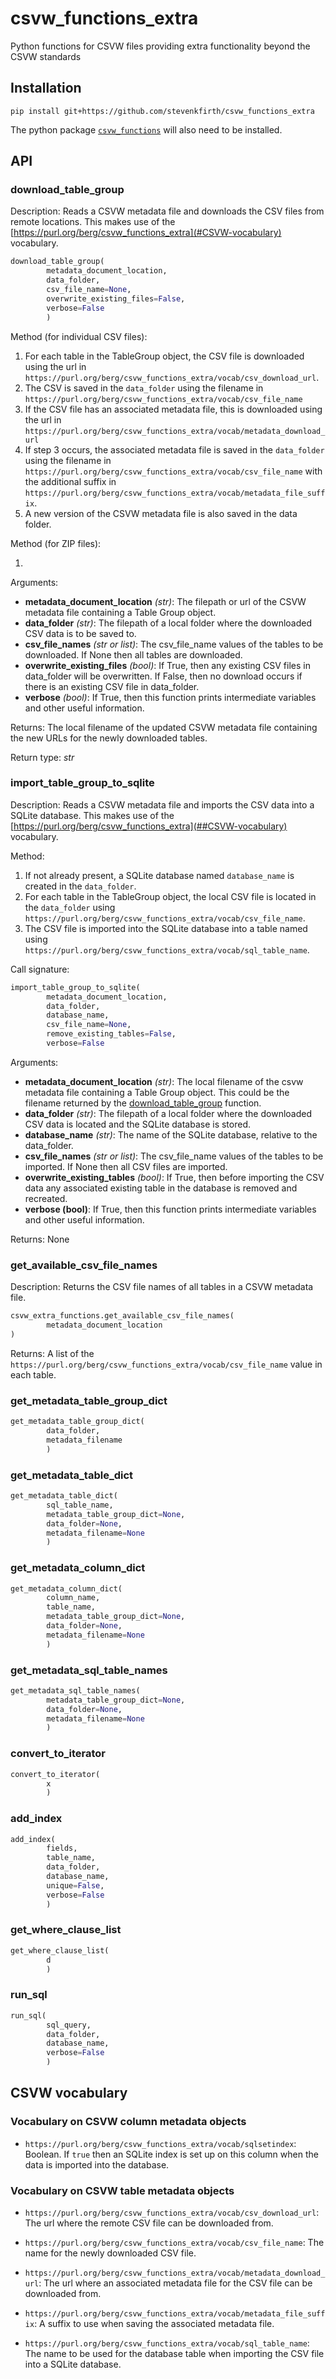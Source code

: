 # csvw_functions_extra
Python functions for CSVW files providing extra functionality beyond the CSVW standards

## Installation

`pip install git+https://github.com/stevenkfirth/csvw_functions_extra`

The python package [`csvw_functions`](https://github.com/stevenkfirth/csvw_functions) will also need to be installed.

## API

### download_table_group

Description: Reads a CSVW metadata file and downloads the CSV files from remote locations. This makes use of the [https://purl.org/berg/csvw_functions_extra](#CSVW-vocabulary) vocabulary. 

```python
download_table_group(
        metadata_document_location,
        data_folder,
        csv_file_name=None,  
        overwrite_existing_files=False,
        verbose=False
        )
```

Method (for individual CSV files):

1. For each table in the TableGroup object, the CSV file is downloaded using the url in `https://purl.org/berg/csvw_functions_extra/vocab/csv_download_url`.
2. The CSV is saved in the `data_folder` using the filename in `https://purl.org/berg/csvw_functions_extra/vocab/csv_file_name`
3. If the CSV file has an associated metadata file, this is downloaded using the url in `https://purl.org/berg/csvw_functions_extra/vocab/metadata_download_url`
4. If step 3 occurs, the associated metadata file is saved in the `data_folder` using the filename in `https://purl.org/berg/csvw_functions_extra/vocab/csv_file_name` with the additional suffix in `https://purl.org/berg/csvw_functions_extra/vocab/metadata_file_suffix`.
5. A new version of the CSVW metadata file is also saved in the data folder.

Method (for ZIP files):

1. 






Arguments:
- **metadata_document_location** *(str)*: The filepath or url of the CSVW metadata file containing a Table Group object.
- **data_folder** *(str)*: The filepath of a local folder where the downloaded CSV data is to be saved to.
- **csv_file_names** *(str or list)*: The csv_file_name values of the tables to be downloaded. If None then all tables are downloaded.
- **overwrite_existing_files** *(bool)*: If True, then any existing CSV files in data_folder will be overwritten. If False, then no download occurs if there is an existing CSV file in data_folder.
- **verbose** *(bool)*: If True, then this function prints intermediate variables and other useful information.

Returns: The local filename of the updated CSVW metadata file containing the new URLs for the newly downloaded tables.

Return type: *str*


### import_table_group_to_sqlite

Description: Reads a CSVW metadata file and imports the CSV data into a SQLite database. This makes use of the [https://purl.org/berg/csvw_functions_extra](##CSVW-vocabulary) vocabulary.

Method:

1. If not already present, a SQLite database named `database_name` is created in the `data_folder`.
2. For each table in the TableGroup object, the local CSV file is located in the `data_folder` using `https://purl.org/berg/csvw_functions_extra/vocab/csv_file_name`.
3. The CSV file is imported into the SQLite database into a table named using `https://purl.org/berg/csvw_functions_extra/vocab/sql_table_name`. 

Call signature:

```python
import_table_group_to_sqlite(
        metadata_document_location,
        data_folder,
        database_name,
        csv_file_name=None, 
        remove_existing_tables=False,
        verbose=False
```

Arguments:
- **metadata_document_location** *(str)*: The local filename of the csvw metadata file containing a Table Group object. This could be the filename returned by the [download_table_group](#download_table_group) function.
- **data_folder** *(str)*: The filepath of a local folder where the downloaded CSV data is located and the SQLite database is stored.
- **database_name** *(str)*: The name of the SQLite database, relative to the data_folder.
- **csv_file_names** *(str or list)*: The csv_file_name values of the tables to be imported. If None then all CSV files are imported.
- **overwrite_existing_tables** *(bool)*: If True, then before importing the CSV data any associated existing table in the database is removed and recreated.
- **verbose (bool)**: If True, then this function prints intermediate variables and other useful information.

Returns: None


### get_available_csv_file_names

Description: Returns the CSV file names of all tables in a CSVW metadata file.

```python
csvw_extra_functions.get_available_csv_file_names(
        metadata_document_location
)
```

Returns: A list of the `https://purl.org/berg/csvw_functions_extra/vocab/csv_file_name` value in each table.


### get_metadata_table_group_dict

```python
get_metadata_table_group_dict(
        data_folder,
        metadata_filename
        )
```

### get_metadata_table_dict

```python
get_metadata_table_dict(
        sql_table_name,
        metadata_table_group_dict=None,
        data_folder=None,
        metadata_filename=None
        )
```


### get_metadata_column_dict

```python
get_metadata_column_dict(
        column_name,
        table_name,
        metadata_table_group_dict=None,
        data_folder=None,
        metadata_filename=None
        )
```

### get_metadata_sql_table_names

```python
get_metadata_sql_table_names(
        metadata_table_group_dict=None,
        data_folder=None,
        metadata_filename=None
        )
```

### convert_to_iterator

```python
convert_to_iterator(
        x
        )
```

### add_index

```python
add_index(
        fields,
        table_name,
        data_folder,
        database_name,
        unique=False,
        verbose=False
        )
```

### get_where_clause_list

```python
get_where_clause_list(
        d
        )
```

### run_sql

```python
run_sql(
        sql_query,
        data_folder,
        database_name,
        verbose=False
        )
```




## CSVW vocabulary

### Vocabulary on CSVW column metadata objects

- `https://purl.org/berg/csvw_functions_extra/vocab/sqlsetindex`: Boolean. If `true` then an SQLite index is set up on this column when the data is imported into the database.

### Vocabulary on CSVW table metadata objects

- `https://purl.org/berg/csvw_functions_extra/vocab/csv_download_url`: The url where the remote CSV file can be downloaded from.

- `https://purl.org/berg/csvw_functions_extra/vocab/csv_file_name`: The name for the newly downloaded CSV file.

- `https://purl.org/berg/csvw_functions_extra/vocab/metadata_download_url`: The url where an associated metadata file for the CSV file can be downloaded from.

- `https://purl.org/berg/csvw_functions_extra/vocab/metadata_file_suffix`: A suffix to use when saving the associated metadata file.

- `https://purl.org/berg/csvw_functions_extra/vocab/sql_table_name`: The name to be used for the database table when importing the CSV file into a SQLite database.
            
